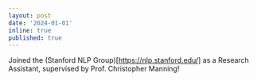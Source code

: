 ```yaml
---
layout: post
date: '2024-01-01'
inline: true
published: true
---
```


Joined the (Stanford NLP Group)[https://nlp.stanford.edu/] as a Research Assistant, supervised by Prof. Christopher Manning!